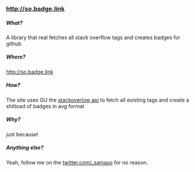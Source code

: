 ### http://so.badge.link

##### What?
A library that real fetches all stack overflow tags and creates badges for github

##### Where? 
http://so.badge.link

##### How?
The site uses GU the [stackoverlow api](https://api.stackexchange.com/docs)  to fetch all existing tags and create a shitload of badges in avg format

##### Why?
just because! 


##### Anything else? 
Yeah, follow me on the [twitter.com/_samayo](https://twitter.com/_samayo) for no reason. 
